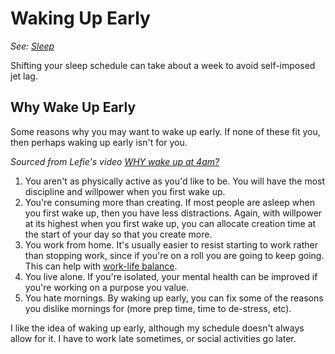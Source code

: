 # Waking Up Early

_See: [Sleep](/health/sleep.md)_

Shifting your sleep schedule can take about a week to avoid self-imposed jet
lag.

## Why Wake Up Early

Some reasons why you may want to wake up early. If none of these fit you, then
perhaps waking up early isn't for you.

_Sourced from Lefie's video [WHY wake up at
4am?](https://www.youtube.com/watch?v=2lkSngu9nSM)_

1. You aren't as physically active as you'd like to be. You will have the most
   discipline and willpower when you first wake up.
2. You're consuming more than creating. If most people are asleep when you first
   wake up, then you have less distractions. Again, with willpower at its
   highest when you first wake up, you can allocate creation time at the start
   of your day so that you create more.
3. You work from home. It's usually easier to resist starting to work rather
   than stopping work, since if you're on a roll you are going to keep going.
   This can help with [work-life balance](work-life-balance.md).
4. You live alone. If you're isolated, your mental health can be improved if
   you're working on a purpose you value.
5. You hate mornings. By waking up early, you can fix some of the reasons you
   dislike mornings for (more prep time, time to de-stress, etc).

I like the idea of waking up early, although my schedule doesn't always allow
for it. I have to work late sometimes, or social activities go later. 
